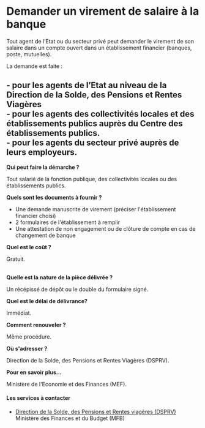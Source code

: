 # Demander un virement de salaire à la banque

Tout agent de l’Etat ou du secteur privé peut demander le virement de son salaire dans un compte ouvert dans un établissement financier (banques, poste, mutuelles).  
  
La demande est faite :  
  
\- pour les agents de l’Etat au niveau de la Direction de la Solde, des Pensions et Rentes Viagères  
\- pour les agents des collectivités locales et des établissements publics auprès du Centre des établissements publics.  
\- pour les agents du secteur privé auprès de leurs employeurs.
-----------------------------------------------------------------------------------------------------------------------------------------------------------------------------------------------------------------------------------------------------------------------------------------------------------------------------------------------------------------------------------------------------------------------------------------------------------------------------------------------------

**Qui peut faire la démarche ?**

Tout salarié de la fonction publique, des collectivités locales ou des établissements publics.

**Quels sont les documents à fournir ?**  
  

*   Une demande manuscrite de virement (préciser l'établissement financier choisi)
*   2 formulaires de l'établissement à remplir
*   Une attestation de non engagement ou de clôture de compte en cas de changement de banque  
    

**Quel est le coût ?** 

Gratuit.                                                                                                                     

**Quelle est la nature de la pièce délivrée ?** 

Un récépissé de dépôt ou le double du formulaire signé.  

**Quel est le délai de délivrance?**

Immédiat.

**Comment renouveler ?**

Même procédure.

**Où s'adresser ?**

Direction de la Solde, des Pensions et Rentes Viagères (DSPRV).

**Pour en savoir plus...**

Ministère de l'Economie et des Finances (MEF).

#### Les services à contacter

*   [Direction de la Solde, des Pensions et Rentes viagères (DSPRV)](../../../services/direction-de-la-solde-des-pensions-et-rentes-viageres-dsprv.md) Ministère des Finances et du Budget (MFB)